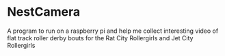 # NestCamera
A program to run on a raspberry pi and help me collect interesting video of
flat track roller derby bouts for the Rat City Rollergirls and Jet City Rollergirls
